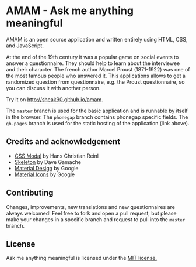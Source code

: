 # AMAM - Ask me anything meaningful
AMAM is an open source application and written entirely using HTML, CSS, and JavaScript.

At the end of the 19th century it was a popular game on social events to answer a questionnaire. They should help to learn about the interviewee and their character. The french author Marcel Proust (1871-1922) was one of the most famous people who answered it. This applications allows to get a randomized question from questionnaire, e.g. the Proust questionnaire, so you can discuss it with another person.

Try it on http://sheak90.github.io/amam.

The `master` branch is used for the basic application and is runnable by itself in the browser. The `phonegap` branch contains phonegap specific fields. The `gh-pages` branch is used for the static hosting of the application (link above).

## Credits and acknowledgement
* [CSS Modal](https://drublic.github.io/css-modal/) by Hans Christian Reinl
* [Skeleton](https://github.com/dhg/Skeleton) by Dave Gamache
* [Material Design](https://www.google.com/design/spec/material-design/introduction.html) by Google
* [Material Icons](https://github.com/google/material-design-icons) by Google

## Contributing
Changes, improvements, new translations and new questionnaires are always welcomed! Feel free to fork and open a pull request, but please make your changes in a specific branch and request to pull into the `master` branch.

## License
Ask me anything meaningful is licensed under the [MIT license.](https://github.com/Sheak90/amam/blob/master/LICENSE.txt)
